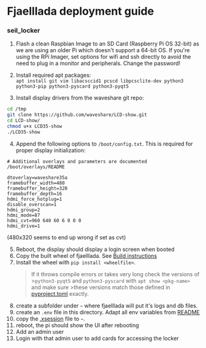 # Fjaelllada deployment guide

### seil_locker

1. Flash a clean Raspbian Image to an SD Card (Raspberry Pi OS 32-bit) as
   we are using an older Pi which doesn't support a 64-bit OS. 
   If you're using the RPi Imager, set options for wifi and ssh directly to
   avoid the need to plug in a monitor and peripherals.
   Change the password!

2. Install required apt packages:  
`apt install git vim libacsccid1 pcscd libpcsclite-dev python3 python3-pip python3-pyscard python3-pyqt5`

3. Install display drivers from the waveshare git repo:
```sh
cd /tmp
git clone https://github.com/waveshare/LCD-show.git
cd LCD-show/
chmod u+x LCD35-show
./LCD35-show
```

4. Append the following options to `/boot/config.txt`. This is required for proper display initialization:
```
# Additional overlays and parameters are documented /boot/overlays/README

dtoverlay=waveshare35a
framebuffer_width=480
framebuffer_height=320
framebuffer_depth=16
hdmi_force_hotplug=1
disable_overscan=1
hdmi_group=2
hdmi_mode=87
hdmi_cvt=960 640 60 6 0 0 0
hdmi_drive=1
```
(480x320 seems to end up wrong if set as cvt)

5. Reboot, the display should display a login screen when booted
6. Copy the built wheel of fjaelllada. See [Build instructions](software/README.md#building)
7. Install the wheel with `pip install <wheelfile>`. 
    >If it throws compile errors or takes very long check the versions of >`python3-pyqt5` and `python3-pyscard` with `apt show <pkg-name>` and make sure >these versions match
    >those defined in [pyproject.toml](software/pyproject.toml) exactly.
8. create a subfolder under `~` where fjaelllada will put it's logs and db files.
9. create an `.env` file in this directory. Adapt all env variables from [README](software/README.md)
10. copy the [.xsession](.xsession) file to `~`. 
11. reboot, the pi should show the UI after rebooting
12. Add an admin user
13. Login with that admin user to add cards for accessing the locker